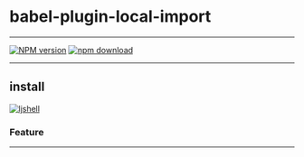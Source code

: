 # babel-plugin-local-import

----

[![NPM version][npm-image]][npm-url]
[![npm download][download-image]][download-url]

[npm-image]: http://img.shields.io/npm/v/babel-plugin-local-import.svg?style=flat-square
[npm-url]: http://npmjs.org/package/babel-plugin-local-import
[download-image]: https://img.shields.io/npm/dm/babel-plugin-local-import.svg?style=flat-square
[download-url]: https://npmjs.org/package/babel-plugin-local-import
----
## install
   [![ljshell](https://nodei.co/npm/babel-plugin-local-import.png)](https://npmjs.org/package/babel-plugin-local-import)

### Feature
----